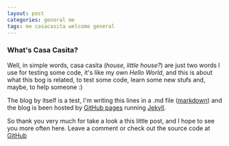```yaml
---
layout: post
categories: general me
tags: me casacasita welcome general
---
```

### What's Casa Casita?

Well, in simple words, casa casita (*house, little house?*) are just two words I use for testing some code, it's like my own *Hello World*, and this is about what this bog is related, to test some code, learn some new stufs and, maybe, to help someone :)

The blog by itself is a test, I'm writing this lines in a .md file ([markdown](http://daringfireball.net/projects/markdown/)) and the blog is been hosted by [GitHub pages](http://pages.github.com/) running [Jekyll](http://jekyllrb.com/).

So thank you very much for take a look a this little post, and I hope to see you more often here. Leave a comment or check out the source code at [GitHub](https://github.com/diestrin/diestrin.github.io)